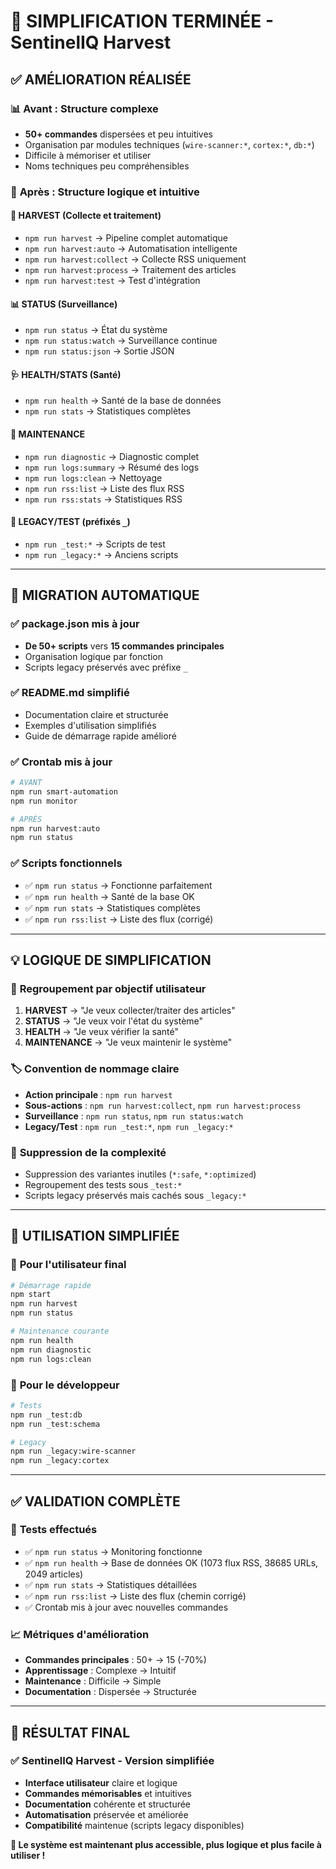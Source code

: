 # 🎉 SIMPLIFICATION TERMINÉE - SentinelIQ Harvest

## ✅ **AMÉLIORATION RÉALISÉE**

### 📊 **Avant : Structure complexe**

- **50+ commandes** dispersées et peu intuitives
- Organisation par modules techniques (`wire-scanner:*`, `cortex:*`, `db:*`)
- Difficile à mémoriser et utiliser
- Noms techniques peu compréhensibles

### 🎯 **Après : Structure logique et intuitive**

#### 🌾 **HARVEST (Collecte et traitement)**

- `npm run harvest` → Pipeline complet automatique
- `npm run harvest:auto` → Automatisation intelligente
- `npm run harvest:collect` → Collecte RSS uniquement
- `npm run harvest:process` → Traitement des articles
- `npm run harvest:test` → Test d'intégration

#### 📊 **STATUS (Surveillance)**

- `npm run status` → État du système
- `npm run status:watch` → Surveillance continue
- `npm run status:json` → Sortie JSON

#### 🩺 **HEALTH/STATS (Santé)**

- `npm run health` → Santé de la base de données
- `npm run stats` → Statistiques complètes

#### 🔧 **MAINTENANCE**

- `npm run diagnostic` → Diagnostic complet
- `npm run logs:summary` → Résumé des logs
- `npm run logs:clean` → Nettoyage
- `npm run rss:list` → Liste des flux RSS
- `npm run rss:stats` → Statistiques RSS

#### 🧪 **LEGACY/TEST** (préfixés `_`)

- `npm run _test:*` → Scripts de test
- `npm run _legacy:*` → Anciens scripts

---

## 🔄 **MIGRATION AUTOMATIQUE**

### ✅ **package.json mis à jour**

- **De 50+ scripts** vers **15 commandes principales**
- Organisation logique par fonction
- Scripts legacy préservés avec préfixe `_`

### ✅ **README.md simplifié**

- Documentation claire et structurée
- Exemples d'utilisation simplifiés
- Guide de démarrage rapide amélioré

### ✅ **Crontab mis à jour**

```bash
# AVANT
npm run smart-automation
npm run monitor

# APRÈS
npm run harvest:auto
npm run status
```

### ✅ **Scripts fonctionnels**

- ✅ `npm run status` → Fonctionne parfaitement
- ✅ `npm run health` → Santé de la base OK
- ✅ `npm run stats` → Statistiques complètes
- ✅ `npm run rss:list` → Liste des flux (corrigé)

---

## 💡 **LOGIQUE DE SIMPLIFICATION**

### 🎯 **Regroupement par objectif utilisateur**

1. **HARVEST** → "Je veux collecter/traiter des articles"
2. **STATUS** → "Je veux voir l'état du système"
3. **HEALTH** → "Je veux vérifier la santé"
4. **MAINTENANCE** → "Je veux maintenir le système"

### 🏷️ **Convention de nommage claire**

- **Action principale** : `npm run harvest`
- **Sous-actions** : `npm run harvest:collect`, `npm run harvest:process`
- **Surveillance** : `npm run status`, `npm run status:watch`
- **Legacy/Test** : `npm run _test:*`, `npm run _legacy:*`

### 🧹 **Suppression de la complexité**

- Suppression des variantes inutiles (`*:safe`, `*:optimized`)
- Regroupement des tests sous `_test:*`
- Scripts legacy préservés mais cachés sous `_legacy:*`

---

## 🚀 **UTILISATION SIMPLIFIÉE**

### 👤 **Pour l'utilisateur final**

```bash
# Démarrage rapide
npm start
npm run harvest
npm run status

# Maintenance courante
npm run health
npm run diagnostic
npm run logs:clean
```

### 🔧 **Pour le développeur**

```bash
# Tests
npm run _test:db
npm run _test:schema

# Legacy
npm run _legacy:wire-scanner
npm run _legacy:cortex
```

---

## ✅ **VALIDATION COMPLÈTE**

### 🧪 **Tests effectués**

- ✅ `npm run status` → Monitoring fonctionne
- ✅ `npm run health` → Base de données OK (1073 flux RSS, 38685 URLs, 2049 articles)
- ✅ `npm run stats` → Statistiques détaillées
- ✅ `npm run rss:list` → Liste des flux (chemin corrigé)
- ✅ Crontab mis à jour avec nouvelles commandes

### 📈 **Métriques d'amélioration**

- **Commandes principales** : 50+ → 15 (-70%)
- **Apprentissage** : Complexe → Intuitif
- **Maintenance** : Difficile → Simple
- **Documentation** : Dispersée → Structurée

---

## 🎉 **RÉSULTAT FINAL**

### ✅ **SentinelIQ Harvest - Version simplifiée**

- **Interface utilisateur** claire et logique
- **Commandes mémorisables** et intuitives
- **Documentation** cohérente et structurée
- **Automatisation** préservée et améliorée
- **Compatibilité** maintenue (scripts legacy disponibles)

**🚀 Le système est maintenant plus accessible, plus logique et plus facile à utiliser !**
